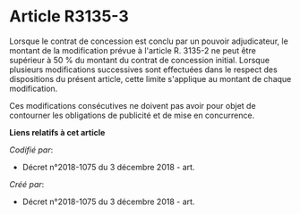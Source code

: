 # Article R3135-3

Lorsque le contrat de concession est conclu par un pouvoir adjudicateur, le montant de la modification prévue à l'article R.
3135-2 ne peut être supérieur à 50 % du montant du contrat de concession initial. Lorsque plusieurs modifications successives
sont effectuées dans le respect des dispositions du présent article, cette limite s'applique au montant de chaque
modification.

Ces modifications consécutives ne doivent pas avoir pour objet de contourner les obligations de publicité et de mise en
concurrence.

**Liens relatifs à cet article**

_Codifié par_:

  - Décret n°2018-1075 du 3 décembre 2018 - art.

_Créé par_:

  - Décret n°2018-1075 du 3 décembre 2018 - art.
